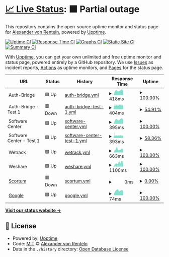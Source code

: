 # [📈 Live Status](https://herrphon.github.io/upptime): <!--live status--> **🟧 Partial outage**

This repository contains the open-source uptime monitor and status page for [Alexander von Renteln](https://herrphon.github.io/upptime), powered by [Upptime](https://github.com/upptime/upptime).

[![Uptime CI](https://github.com/herrphon/upptime/workflows/Uptime%20CI/badge.svg)](https://github.com/herrphon/upptime/actions?query=workflow%3A%22Uptime+CI%22)
[![Response Time CI](https://github.com/herrphon/upptime/workflows/Response%20Time%20CI/badge.svg)](https://github.com/herrphon/upptime/actions?query=workflow%3A%22Response+Time+CI%22)
[![Graphs CI](https://github.com/herrphon/upptime/workflows/Graphs%20CI/badge.svg)](https://github.com/herrphon/upptime/actions?query=workflow%3A%22Graphs+CI%22)
[![Static Site CI](https://github.com/herrphon/upptime/workflows/Static%20Site%20CI/badge.svg)](https://github.com/herrphon/upptime/actions?query=workflow%3A%22Static+Site+CI%22)
[![Summary CI](https://github.com/herrphon/upptime/workflows/Summary%20CI/badge.svg)](https://github.com/herrphon/upptime/actions?query=workflow%3A%22Summary+CI%22)

With [Upptime](https://upptime.js.org), you can get your own unlimited and free uptime monitor and status page, powered entirely by a GitHub repository. We use [Issues](https://github.com/herrphon/upptime/issues) as incident reports, [Actions](https://github.com/herrphon/upptime/actions) as uptime monitors, and [Pages](https://herrphon.github.io/upptime) for the status page.

<!--start: status pages-->
<!-- This summary is generated by Upptime (https://github.com/upptime/upptime) -->
<!-- Do not edit this manually, your changes will be overwritten -->
<!-- prettier-ignore -->
| URL | Status | History | Response Time | Uptime |
| --- | ------ | ------- | ------------- | ------ |
| <img alt="" src="https://favicons.githubusercontent.com/null" height="13"> Auth-Bridge | 🟩 Up | [auth-bridge.yml](https://github.com/herrphon/upptime/commits/HEAD/history/auth-bridge.yml) | <details><summary><img alt="Response time graph" src="./graphs/auth-bridge/response-time-week.png" height="20"> 418ms</summary><br><a href="https://upptime.phon.name/history/auth-bridge"><img alt="Response time 497" src="https://img.shields.io/endpoint?url=https%3A%2F%2Fraw.githubusercontent.com%2Fherrphon%2Fupptime%2FHEAD%2Fapi%2Fauth-bridge%2Fresponse-time.json"></a><br><a href="https://upptime.phon.name/history/auth-bridge"><img alt="24-hour response time 351" src="https://img.shields.io/endpoint?url=https%3A%2F%2Fraw.githubusercontent.com%2Fherrphon%2Fupptime%2FHEAD%2Fapi%2Fauth-bridge%2Fresponse-time-day.json"></a><br><a href="https://upptime.phon.name/history/auth-bridge"><img alt="7-day response time 418" src="https://img.shields.io/endpoint?url=https%3A%2F%2Fraw.githubusercontent.com%2Fherrphon%2Fupptime%2FHEAD%2Fapi%2Fauth-bridge%2Fresponse-time-week.json"></a><br><a href="https://upptime.phon.name/history/auth-bridge"><img alt="30-day response time 414" src="https://img.shields.io/endpoint?url=https%3A%2F%2Fraw.githubusercontent.com%2Fherrphon%2Fupptime%2FHEAD%2Fapi%2Fauth-bridge%2Fresponse-time-month.json"></a><br><a href="https://upptime.phon.name/history/auth-bridge"><img alt="1-year response time 497" src="https://img.shields.io/endpoint?url=https%3A%2F%2Fraw.githubusercontent.com%2Fherrphon%2Fupptime%2FHEAD%2Fapi%2Fauth-bridge%2Fresponse-time-year.json"></a></details> | <details><summary><a href="https://upptime.phon.name/history/auth-bridge">100.00%</a></summary><a href="https://upptime.phon.name/history/auth-bridge"><img alt="All-time uptime 99.88%" src="https://img.shields.io/endpoint?url=https%3A%2F%2Fraw.githubusercontent.com%2Fherrphon%2Fupptime%2FHEAD%2Fapi%2Fauth-bridge%2Fuptime.json"></a><br><a href="https://upptime.phon.name/history/auth-bridge"><img alt="24-hour uptime 100.00%" src="https://img.shields.io/endpoint?url=https%3A%2F%2Fraw.githubusercontent.com%2Fherrphon%2Fupptime%2FHEAD%2Fapi%2Fauth-bridge%2Fuptime-day.json"></a><br><a href="https://upptime.phon.name/history/auth-bridge"><img alt="7-day uptime 100.00%" src="https://img.shields.io/endpoint?url=https%3A%2F%2Fraw.githubusercontent.com%2Fherrphon%2Fupptime%2FHEAD%2Fapi%2Fauth-bridge%2Fuptime-week.json"></a><br><a href="https://upptime.phon.name/history/auth-bridge"><img alt="30-day uptime 100.00%" src="https://img.shields.io/endpoint?url=https%3A%2F%2Fraw.githubusercontent.com%2Fherrphon%2Fupptime%2FHEAD%2Fapi%2Fauth-bridge%2Fuptime-month.json"></a><br><a href="https://upptime.phon.name/history/auth-bridge"><img alt="1-year uptime 99.88%" src="https://img.shields.io/endpoint?url=https%3A%2F%2Fraw.githubusercontent.com%2Fherrphon%2Fupptime%2FHEAD%2Fapi%2Fauth-bridge%2Fuptime-year.json"></a></details>
| <img alt="" src="https://favicons.githubusercontent.com/null" height="13"> Auth-Bridge - Test 1 | 🟥 Down | [auth-bridge-test-1.yml](https://github.com/herrphon/upptime/commits/HEAD/history/auth-bridge-test-1.yml) | <details><summary><img alt="Response time graph" src="./graphs/auth-bridge-test-1/response-time-week.png" height="20"> 404ms</summary><br><a href="https://upptime.phon.name/history/auth-bridge-test-1"><img alt="Response time 398" src="https://img.shields.io/endpoint?url=https%3A%2F%2Fraw.githubusercontent.com%2Fherrphon%2Fupptime%2FHEAD%2Fapi%2Fauth-bridge-test-1%2Fresponse-time.json"></a><br><a href="https://upptime.phon.name/history/auth-bridge-test-1"><img alt="24-hour response time 403" src="https://img.shields.io/endpoint?url=https%3A%2F%2Fraw.githubusercontent.com%2Fherrphon%2Fupptime%2FHEAD%2Fapi%2Fauth-bridge-test-1%2Fresponse-time-day.json"></a><br><a href="https://upptime.phon.name/history/auth-bridge-test-1"><img alt="7-day response time 404" src="https://img.shields.io/endpoint?url=https%3A%2F%2Fraw.githubusercontent.com%2Fherrphon%2Fupptime%2FHEAD%2Fapi%2Fauth-bridge-test-1%2Fresponse-time-week.json"></a><br><a href="https://upptime.phon.name/history/auth-bridge-test-1"><img alt="30-day response time 391" src="https://img.shields.io/endpoint?url=https%3A%2F%2Fraw.githubusercontent.com%2Fherrphon%2Fupptime%2FHEAD%2Fapi%2Fauth-bridge-test-1%2Fresponse-time-month.json"></a><br><a href="https://upptime.phon.name/history/auth-bridge-test-1"><img alt="1-year response time 398" src="https://img.shields.io/endpoint?url=https%3A%2F%2Fraw.githubusercontent.com%2Fherrphon%2Fupptime%2FHEAD%2Fapi%2Fauth-bridge-test-1%2Fresponse-time-year.json"></a></details> | <details><summary><a href="https://upptime.phon.name/history/auth-bridge-test-1">54.91%</a></summary><a href="https://upptime.phon.name/history/auth-bridge-test-1"><img alt="All-time uptime 98.42%" src="https://img.shields.io/endpoint?url=https%3A%2F%2Fraw.githubusercontent.com%2Fherrphon%2Fupptime%2FHEAD%2Fapi%2Fauth-bridge-test-1%2Fuptime.json"></a><br><a href="https://upptime.phon.name/history/auth-bridge-test-1"><img alt="24-hour uptime 57.27%" src="https://img.shields.io/endpoint?url=https%3A%2F%2Fraw.githubusercontent.com%2Fherrphon%2Fupptime%2FHEAD%2Fapi%2Fauth-bridge-test-1%2Fuptime-day.json"></a><br><a href="https://upptime.phon.name/history/auth-bridge-test-1"><img alt="7-day uptime 54.91%" src="https://img.shields.io/endpoint?url=https%3A%2F%2Fraw.githubusercontent.com%2Fherrphon%2Fupptime%2FHEAD%2Fapi%2Fauth-bridge-test-1%2Fuptime-week.json"></a><br><a href="https://upptime.phon.name/history/auth-bridge-test-1"><img alt="30-day uptime 89.38%" src="https://img.shields.io/endpoint?url=https%3A%2F%2Fraw.githubusercontent.com%2Fherrphon%2Fupptime%2FHEAD%2Fapi%2Fauth-bridge-test-1%2Fuptime-month.json"></a><br><a href="https://upptime.phon.name/history/auth-bridge-test-1"><img alt="1-year uptime 98.42%" src="https://img.shields.io/endpoint?url=https%3A%2F%2Fraw.githubusercontent.com%2Fherrphon%2Fupptime%2FHEAD%2Fapi%2Fauth-bridge-test-1%2Fuptime-year.json"></a></details>
| <img alt="" src="https://favicons.githubusercontent.com/null" height="13"> Software Center | 🟩 Up | [software-center.yml](https://github.com/herrphon/upptime/commits/HEAD/history/software-center.yml) | <details><summary><img alt="Response time graph" src="./graphs/software-center/response-time-week.png" height="20"> 395ms</summary><br><a href="https://upptime.phon.name/history/software-center"><img alt="Response time 466" src="https://img.shields.io/endpoint?url=https%3A%2F%2Fraw.githubusercontent.com%2Fherrphon%2Fupptime%2FHEAD%2Fapi%2Fsoftware-center%2Fresponse-time.json"></a><br><a href="https://upptime.phon.name/history/software-center"><img alt="24-hour response time 358" src="https://img.shields.io/endpoint?url=https%3A%2F%2Fraw.githubusercontent.com%2Fherrphon%2Fupptime%2FHEAD%2Fapi%2Fsoftware-center%2Fresponse-time-day.json"></a><br><a href="https://upptime.phon.name/history/software-center"><img alt="7-day response time 395" src="https://img.shields.io/endpoint?url=https%3A%2F%2Fraw.githubusercontent.com%2Fherrphon%2Fupptime%2FHEAD%2Fapi%2Fsoftware-center%2Fresponse-time-week.json"></a><br><a href="https://upptime.phon.name/history/software-center"><img alt="30-day response time 386" src="https://img.shields.io/endpoint?url=https%3A%2F%2Fraw.githubusercontent.com%2Fherrphon%2Fupptime%2FHEAD%2Fapi%2Fsoftware-center%2Fresponse-time-month.json"></a><br><a href="https://upptime.phon.name/history/software-center"><img alt="1-year response time 466" src="https://img.shields.io/endpoint?url=https%3A%2F%2Fraw.githubusercontent.com%2Fherrphon%2Fupptime%2FHEAD%2Fapi%2Fsoftware-center%2Fresponse-time-year.json"></a></details> | <details><summary><a href="https://upptime.phon.name/history/software-center">100.00%</a></summary><a href="https://upptime.phon.name/history/software-center"><img alt="All-time uptime 99.88%" src="https://img.shields.io/endpoint?url=https%3A%2F%2Fraw.githubusercontent.com%2Fherrphon%2Fupptime%2FHEAD%2Fapi%2Fsoftware-center%2Fuptime.json"></a><br><a href="https://upptime.phon.name/history/software-center"><img alt="24-hour uptime 100.00%" src="https://img.shields.io/endpoint?url=https%3A%2F%2Fraw.githubusercontent.com%2Fherrphon%2Fupptime%2FHEAD%2Fapi%2Fsoftware-center%2Fuptime-day.json"></a><br><a href="https://upptime.phon.name/history/software-center"><img alt="7-day uptime 100.00%" src="https://img.shields.io/endpoint?url=https%3A%2F%2Fraw.githubusercontent.com%2Fherrphon%2Fupptime%2FHEAD%2Fapi%2Fsoftware-center%2Fuptime-week.json"></a><br><a href="https://upptime.phon.name/history/software-center"><img alt="30-day uptime 100.00%" src="https://img.shields.io/endpoint?url=https%3A%2F%2Fraw.githubusercontent.com%2Fherrphon%2Fupptime%2FHEAD%2Fapi%2Fsoftware-center%2Fuptime-month.json"></a><br><a href="https://upptime.phon.name/history/software-center"><img alt="1-year uptime 99.88%" src="https://img.shields.io/endpoint?url=https%3A%2F%2Fraw.githubusercontent.com%2Fherrphon%2Fupptime%2FHEAD%2Fapi%2Fsoftware-center%2Fuptime-year.json"></a></details>
| <img alt="" src="https://favicons.githubusercontent.com/null" height="13"> Software Center - Test 1 | 🟩 Up | [software-center-test-1.yml](https://github.com/herrphon/upptime/commits/HEAD/history/software-center-test-1.yml) | <details><summary><img alt="Response time graph" src="./graphs/software-center-test-1/response-time-week.png" height="20"> 393ms</summary><br><a href="https://upptime.phon.name/history/software-center-test-1"><img alt="Response time 393" src="https://img.shields.io/endpoint?url=https%3A%2F%2Fraw.githubusercontent.com%2Fherrphon%2Fupptime%2FHEAD%2Fapi%2Fsoftware-center-test-1%2Fresponse-time.json"></a><br><a href="https://upptime.phon.name/history/software-center-test-1"><img alt="24-hour response time 374" src="https://img.shields.io/endpoint?url=https%3A%2F%2Fraw.githubusercontent.com%2Fherrphon%2Fupptime%2FHEAD%2Fapi%2Fsoftware-center-test-1%2Fresponse-time-day.json"></a><br><a href="https://upptime.phon.name/history/software-center-test-1"><img alt="7-day response time 393" src="https://img.shields.io/endpoint?url=https%3A%2F%2Fraw.githubusercontent.com%2Fherrphon%2Fupptime%2FHEAD%2Fapi%2Fsoftware-center-test-1%2Fresponse-time-week.json"></a><br><a href="https://upptime.phon.name/history/software-center-test-1"><img alt="30-day response time 389" src="https://img.shields.io/endpoint?url=https%3A%2F%2Fraw.githubusercontent.com%2Fherrphon%2Fupptime%2FHEAD%2Fapi%2Fsoftware-center-test-1%2Fresponse-time-month.json"></a><br><a href="https://upptime.phon.name/history/software-center-test-1"><img alt="1-year response time 393" src="https://img.shields.io/endpoint?url=https%3A%2F%2Fraw.githubusercontent.com%2Fherrphon%2Fupptime%2FHEAD%2Fapi%2Fsoftware-center-test-1%2Fresponse-time-year.json"></a></details> | <details><summary><a href="https://upptime.phon.name/history/software-center-test-1">58.36%</a></summary><a href="https://upptime.phon.name/history/software-center-test-1"><img alt="All-time uptime 98.33%" src="https://img.shields.io/endpoint?url=https%3A%2F%2Fraw.githubusercontent.com%2Fherrphon%2Fupptime%2FHEAD%2Fapi%2Fsoftware-center-test-1%2Fuptime.json"></a><br><a href="https://upptime.phon.name/history/software-center-test-1"><img alt="24-hour uptime 63.02%" src="https://img.shields.io/endpoint?url=https%3A%2F%2Fraw.githubusercontent.com%2Fherrphon%2Fupptime%2FHEAD%2Fapi%2Fsoftware-center-test-1%2Fuptime-day.json"></a><br><a href="https://upptime.phon.name/history/software-center-test-1"><img alt="7-day uptime 58.36%" src="https://img.shields.io/endpoint?url=https%3A%2F%2Fraw.githubusercontent.com%2Fherrphon%2Fupptime%2FHEAD%2Fapi%2Fsoftware-center-test-1%2Fuptime-week.json"></a><br><a href="https://upptime.phon.name/history/software-center-test-1"><img alt="30-day uptime 88.78%" src="https://img.shields.io/endpoint?url=https%3A%2F%2Fraw.githubusercontent.com%2Fherrphon%2Fupptime%2FHEAD%2Fapi%2Fsoftware-center-test-1%2Fuptime-month.json"></a><br><a href="https://upptime.phon.name/history/software-center-test-1"><img alt="1-year uptime 98.33%" src="https://img.shields.io/endpoint?url=https%3A%2F%2Fraw.githubusercontent.com%2Fherrphon%2Fupptime%2FHEAD%2Fapi%2Fsoftware-center-test-1%2Fuptime-year.json"></a></details>
| <img alt="" src="https://favicons.githubusercontent.com/null" height="13"> Wetrack | 🟩 Up | [wetrack.yml](https://github.com/herrphon/upptime/commits/HEAD/history/wetrack.yml) | <details><summary><img alt="Response time graph" src="./graphs/wetrack/response-time-week.png" height="20"> 663ms</summary><br><a href="https://upptime.phon.name/history/wetrack"><img alt="Response time 720" src="https://img.shields.io/endpoint?url=https%3A%2F%2Fraw.githubusercontent.com%2Fherrphon%2Fupptime%2FHEAD%2Fapi%2Fwetrack%2Fresponse-time.json"></a><br><a href="https://upptime.phon.name/history/wetrack"><img alt="24-hour response time 507" src="https://img.shields.io/endpoint?url=https%3A%2F%2Fraw.githubusercontent.com%2Fherrphon%2Fupptime%2FHEAD%2Fapi%2Fwetrack%2Fresponse-time-day.json"></a><br><a href="https://upptime.phon.name/history/wetrack"><img alt="7-day response time 663" src="https://img.shields.io/endpoint?url=https%3A%2F%2Fraw.githubusercontent.com%2Fherrphon%2Fupptime%2FHEAD%2Fapi%2Fwetrack%2Fresponse-time-week.json"></a><br><a href="https://upptime.phon.name/history/wetrack"><img alt="30-day response time 601" src="https://img.shields.io/endpoint?url=https%3A%2F%2Fraw.githubusercontent.com%2Fherrphon%2Fupptime%2FHEAD%2Fapi%2Fwetrack%2Fresponse-time-month.json"></a><br><a href="https://upptime.phon.name/history/wetrack"><img alt="1-year response time 720" src="https://img.shields.io/endpoint?url=https%3A%2F%2Fraw.githubusercontent.com%2Fherrphon%2Fupptime%2FHEAD%2Fapi%2Fwetrack%2Fresponse-time-year.json"></a></details> | <details><summary><a href="https://upptime.phon.name/history/wetrack">100.00%</a></summary><a href="https://upptime.phon.name/history/wetrack"><img alt="All-time uptime 99.84%" src="https://img.shields.io/endpoint?url=https%3A%2F%2Fraw.githubusercontent.com%2Fherrphon%2Fupptime%2FHEAD%2Fapi%2Fwetrack%2Fuptime.json"></a><br><a href="https://upptime.phon.name/history/wetrack"><img alt="24-hour uptime 100.00%" src="https://img.shields.io/endpoint?url=https%3A%2F%2Fraw.githubusercontent.com%2Fherrphon%2Fupptime%2FHEAD%2Fapi%2Fwetrack%2Fuptime-day.json"></a><br><a href="https://upptime.phon.name/history/wetrack"><img alt="7-day uptime 100.00%" src="https://img.shields.io/endpoint?url=https%3A%2F%2Fraw.githubusercontent.com%2Fherrphon%2Fupptime%2FHEAD%2Fapi%2Fwetrack%2Fuptime-week.json"></a><br><a href="https://upptime.phon.name/history/wetrack"><img alt="30-day uptime 100.00%" src="https://img.shields.io/endpoint?url=https%3A%2F%2Fraw.githubusercontent.com%2Fherrphon%2Fupptime%2FHEAD%2Fapi%2Fwetrack%2Fuptime-month.json"></a><br><a href="https://upptime.phon.name/history/wetrack"><img alt="1-year uptime 99.84%" src="https://img.shields.io/endpoint?url=https%3A%2F%2Fraw.githubusercontent.com%2Fherrphon%2Fupptime%2FHEAD%2Fapi%2Fwetrack%2Fuptime-year.json"></a></details>
| <img alt="" src="https://favicons.githubusercontent.com/null" height="13"> Weshare | 🟩 Up | [weshare.yml](https://github.com/herrphon/upptime/commits/HEAD/history/weshare.yml) | <details><summary><img alt="Response time graph" src="./graphs/weshare/response-time-week.png" height="20"> 1100ms</summary><br><a href="https://upptime.phon.name/history/weshare"><img alt="Response time 1301" src="https://img.shields.io/endpoint?url=https%3A%2F%2Fraw.githubusercontent.com%2Fherrphon%2Fupptime%2FHEAD%2Fapi%2Fweshare%2Fresponse-time.json"></a><br><a href="https://upptime.phon.name/history/weshare"><img alt="24-hour response time 761" src="https://img.shields.io/endpoint?url=https%3A%2F%2Fraw.githubusercontent.com%2Fherrphon%2Fupptime%2FHEAD%2Fapi%2Fweshare%2Fresponse-time-day.json"></a><br><a href="https://upptime.phon.name/history/weshare"><img alt="7-day response time 1100" src="https://img.shields.io/endpoint?url=https%3A%2F%2Fraw.githubusercontent.com%2Fherrphon%2Fupptime%2FHEAD%2Fapi%2Fweshare%2Fresponse-time-week.json"></a><br><a href="https://upptime.phon.name/history/weshare"><img alt="30-day response time 995" src="https://img.shields.io/endpoint?url=https%3A%2F%2Fraw.githubusercontent.com%2Fherrphon%2Fupptime%2FHEAD%2Fapi%2Fweshare%2Fresponse-time-month.json"></a><br><a href="https://upptime.phon.name/history/weshare"><img alt="1-year response time 1301" src="https://img.shields.io/endpoint?url=https%3A%2F%2Fraw.githubusercontent.com%2Fherrphon%2Fupptime%2FHEAD%2Fapi%2Fweshare%2Fresponse-time-year.json"></a></details> | <details><summary><a href="https://upptime.phon.name/history/weshare">100.00%</a></summary><a href="https://upptime.phon.name/history/weshare"><img alt="All-time uptime 99.72%" src="https://img.shields.io/endpoint?url=https%3A%2F%2Fraw.githubusercontent.com%2Fherrphon%2Fupptime%2FHEAD%2Fapi%2Fweshare%2Fuptime.json"></a><br><a href="https://upptime.phon.name/history/weshare"><img alt="24-hour uptime 100.00%" src="https://img.shields.io/endpoint?url=https%3A%2F%2Fraw.githubusercontent.com%2Fherrphon%2Fupptime%2FHEAD%2Fapi%2Fweshare%2Fuptime-day.json"></a><br><a href="https://upptime.phon.name/history/weshare"><img alt="7-day uptime 100.00%" src="https://img.shields.io/endpoint?url=https%3A%2F%2Fraw.githubusercontent.com%2Fherrphon%2Fupptime%2FHEAD%2Fapi%2Fweshare%2Fuptime-week.json"></a><br><a href="https://upptime.phon.name/history/weshare"><img alt="30-day uptime 100.00%" src="https://img.shields.io/endpoint?url=https%3A%2F%2Fraw.githubusercontent.com%2Fherrphon%2Fupptime%2FHEAD%2Fapi%2Fweshare%2Fuptime-month.json"></a><br><a href="https://upptime.phon.name/history/weshare"><img alt="1-year uptime 99.72%" src="https://img.shields.io/endpoint?url=https%3A%2F%2Fraw.githubusercontent.com%2Fherrphon%2Fupptime%2FHEAD%2Fapi%2Fweshare%2Fuptime-year.json"></a></details>
| <img alt="" src="https://favicons.githubusercontent.com/scortum.com" height="13"> [Scortum](https://scortum.com) | 🟥 Down | [scortum.yml](https://github.com/herrphon/upptime/commits/HEAD/history/scortum.yml) | <details><summary><img alt="Response time graph" src="./graphs/scortum/response-time-week.png" height="20"> 0ms</summary><br><a href="https://upptime.phon.name/history/scortum"><img alt="Response time 0" src="https://img.shields.io/endpoint?url=https%3A%2F%2Fraw.githubusercontent.com%2Fherrphon%2Fupptime%2FHEAD%2Fapi%2Fscortum%2Fresponse-time.json"></a><br><a href="https://upptime.phon.name/history/scortum"><img alt="24-hour response time 0" src="https://img.shields.io/endpoint?url=https%3A%2F%2Fraw.githubusercontent.com%2Fherrphon%2Fupptime%2FHEAD%2Fapi%2Fscortum%2Fresponse-time-day.json"></a><br><a href="https://upptime.phon.name/history/scortum"><img alt="7-day response time 0" src="https://img.shields.io/endpoint?url=https%3A%2F%2Fraw.githubusercontent.com%2Fherrphon%2Fupptime%2FHEAD%2Fapi%2Fscortum%2Fresponse-time-week.json"></a><br><a href="https://upptime.phon.name/history/scortum"><img alt="30-day response time 0" src="https://img.shields.io/endpoint?url=https%3A%2F%2Fraw.githubusercontent.com%2Fherrphon%2Fupptime%2FHEAD%2Fapi%2Fscortum%2Fresponse-time-month.json"></a><br><a href="https://upptime.phon.name/history/scortum"><img alt="1-year response time 0" src="https://img.shields.io/endpoint?url=https%3A%2F%2Fraw.githubusercontent.com%2Fherrphon%2Fupptime%2FHEAD%2Fapi%2Fscortum%2Fresponse-time-year.json"></a></details> | <details><summary><a href="https://upptime.phon.name/history/scortum">0.00%</a></summary><a href="https://upptime.phon.name/history/scortum"><img alt="All-time uptime 0.00%" src="https://img.shields.io/endpoint?url=https%3A%2F%2Fraw.githubusercontent.com%2Fherrphon%2Fupptime%2FHEAD%2Fapi%2Fscortum%2Fuptime.json"></a><br><a href="https://upptime.phon.name/history/scortum"><img alt="24-hour uptime 0.00%" src="https://img.shields.io/endpoint?url=https%3A%2F%2Fraw.githubusercontent.com%2Fherrphon%2Fupptime%2FHEAD%2Fapi%2Fscortum%2Fuptime-day.json"></a><br><a href="https://upptime.phon.name/history/scortum"><img alt="7-day uptime 0.00%" src="https://img.shields.io/endpoint?url=https%3A%2F%2Fraw.githubusercontent.com%2Fherrphon%2Fupptime%2FHEAD%2Fapi%2Fscortum%2Fuptime-week.json"></a><br><a href="https://upptime.phon.name/history/scortum"><img alt="30-day uptime 1.38%" src="https://img.shields.io/endpoint?url=https%3A%2F%2Fraw.githubusercontent.com%2Fherrphon%2Fupptime%2FHEAD%2Fapi%2Fscortum%2Fuptime-month.json"></a><br><a href="https://upptime.phon.name/history/scortum"><img alt="1-year uptime 0.00%" src="https://img.shields.io/endpoint?url=https%3A%2F%2Fraw.githubusercontent.com%2Fherrphon%2Fupptime%2FHEAD%2Fapi%2Fscortum%2Fuptime-year.json"></a></details>
| <img alt="" src="https://www.google.com/favicon.ico" height="13"> [Google](https://www.google.com) | 🟩 Up | [google.yml](https://github.com/herrphon/upptime/commits/HEAD/history/google.yml) | <details><summary><img alt="Response time graph" src="./graphs/google/response-time-week.png" height="20"> 74ms</summary><br><a href="https://upptime.phon.name/history/google"><img alt="Response time 97" src="https://img.shields.io/endpoint?url=https%3A%2F%2Fraw.githubusercontent.com%2Fherrphon%2Fupptime%2FHEAD%2Fapi%2Fgoogle%2Fresponse-time.json"></a><br><a href="https://upptime.phon.name/history/google"><img alt="24-hour response time 69" src="https://img.shields.io/endpoint?url=https%3A%2F%2Fraw.githubusercontent.com%2Fherrphon%2Fupptime%2FHEAD%2Fapi%2Fgoogle%2Fresponse-time-day.json"></a><br><a href="https://upptime.phon.name/history/google"><img alt="7-day response time 74" src="https://img.shields.io/endpoint?url=https%3A%2F%2Fraw.githubusercontent.com%2Fherrphon%2Fupptime%2FHEAD%2Fapi%2Fgoogle%2Fresponse-time-week.json"></a><br><a href="https://upptime.phon.name/history/google"><img alt="30-day response time 79" src="https://img.shields.io/endpoint?url=https%3A%2F%2Fraw.githubusercontent.com%2Fherrphon%2Fupptime%2FHEAD%2Fapi%2Fgoogle%2Fresponse-time-month.json"></a><br><a href="https://upptime.phon.name/history/google"><img alt="1-year response time 97" src="https://img.shields.io/endpoint?url=https%3A%2F%2Fraw.githubusercontent.com%2Fherrphon%2Fupptime%2FHEAD%2Fapi%2Fgoogle%2Fresponse-time-year.json"></a></details> | <details><summary><a href="https://upptime.phon.name/history/google">100.00%</a></summary><a href="https://upptime.phon.name/history/google"><img alt="All-time uptime 100.00%" src="https://img.shields.io/endpoint?url=https%3A%2F%2Fraw.githubusercontent.com%2Fherrphon%2Fupptime%2FHEAD%2Fapi%2Fgoogle%2Fuptime.json"></a><br><a href="https://upptime.phon.name/history/google"><img alt="24-hour uptime 100.00%" src="https://img.shields.io/endpoint?url=https%3A%2F%2Fraw.githubusercontent.com%2Fherrphon%2Fupptime%2FHEAD%2Fapi%2Fgoogle%2Fuptime-day.json"></a><br><a href="https://upptime.phon.name/history/google"><img alt="7-day uptime 100.00%" src="https://img.shields.io/endpoint?url=https%3A%2F%2Fraw.githubusercontent.com%2Fherrphon%2Fupptime%2FHEAD%2Fapi%2Fgoogle%2Fuptime-week.json"></a><br><a href="https://upptime.phon.name/history/google"><img alt="30-day uptime 100.00%" src="https://img.shields.io/endpoint?url=https%3A%2F%2Fraw.githubusercontent.com%2Fherrphon%2Fupptime%2FHEAD%2Fapi%2Fgoogle%2Fuptime-month.json"></a><br><a href="https://upptime.phon.name/history/google"><img alt="1-year uptime 100.00%" src="https://img.shields.io/endpoint?url=https%3A%2F%2Fraw.githubusercontent.com%2Fherrphon%2Fupptime%2FHEAD%2Fapi%2Fgoogle%2Fuptime-year.json"></a></details>

<!--end: status pages-->

[**Visit our status website →**](https://herrphon.github.io/upptime)

## 📄 License

- Powered by: [Upptime](https://github.com/upptime/upptime)
- Code: [MIT](./LICENSE) © [Alexander von Renteln](https://herrphon.github.io/upptime)
- Data in the `./history` directory: [Open Database License](https://opendatacommons.org/licenses/odbl/1-0/)
